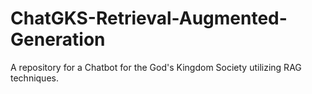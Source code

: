 # ChatGKS-Retrieval-Augmented-Generation
A repository for a Chatbot for the God's Kingdom Society utilizing RAG techniques.
